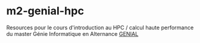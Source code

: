 # m2-genial-hpc

Resources pour le cours d'introduction au HPC / calcul haute performance du master Génie Informatique en Alternance [GENIAL](http://www.informatique.univ-paris-diderot.fr/formations/masters/genial/accueil)
